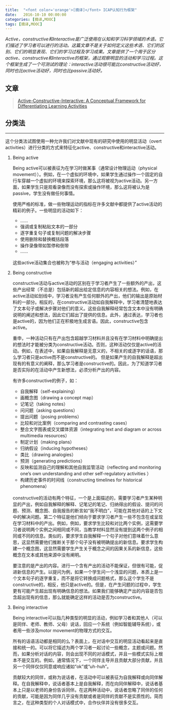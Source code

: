 ```yaml
---
title:  "<font color='orange'>[摘译]</font> ICAP认知行为框架"
date:   2016-10-10 00:00:00
categories: [摘译,MOOC]
tags: [摘译,MOOC]
---
```


*Active，constructive和interactive是广泛使用在认知和学习科学领域的术语。它们描述了学习者可以进行的活动。这篇文章不是关于如何定义这些术语、它们的区别、它们的明显表现、它们的学习过程及学习成果。文章提供了一个用于区分active、constructive和interactive的框架，通过观察明显的活动和学习过程。这个框架生成了一个可测试的理论：interactive活动很可能比constructive活动好，同时也比active活动好，同时也比passive活动好。*

## 文章

> [Active-Constructive-Interactive: A Conceptual Framework for Differentiating Learning Activities][paper-link]

## 分类法
---

这个分类法试图使用一种允许我们对文献中现有的研究中使用的明显活动（overt activities）进行分类的方式来特征化active、constructive和interactive活动。

1. Being active

	Being active可以被表征为在学习时做某事（通常设计物理运动（physical movement））。例如，在一个虚拟的环境中，如果学生通过操作一个固定的自行车穿越一个虚拟的环境来探索环境，那么这将被视为active活动。另一方面，如果学生只是观看录像而没有探索或操作环境，那么这将被认为是passive，学生没有做任何事情。

	使用严格的标准，做一些物理运动的指标在许多文献中都提供了active活动的精彩的例子。一些明显的活动如下：

	* ……
	* 强调或复制粘贴文本的一部分
	* 逐字重复句子或复制问题的解决步骤
	* 使用删除和替换概括段落
	* 操作录像带如暂停和倒带
	* ……

	<br>
	这些active活动集合也被称为“参与活动（engaging activities）”

2. Being constructive

	constructive活动与active活动的区别在于学习者产生了一些额外的产出，这些产出经常（不总是）包括新的超出给定信息的内容相关的想法。例如，在active活动如划线中，学习者没有产生任何额外的产出，他们的输出是原始材料的一部分。相反的，在constructive活动如自我解释中，学习者清楚地表达了文本句子或解决步骤对他们的意义。这些自我解释经常包含文本中没有明确说明的阐述和想法，因此它们超出了提供的信息。此外，通过表达，学习者也是active的，因为他们正在积极地生成言语。因此，constructive包含active。

	重申，一种活动只有在产出包含超越学习材料并且没有在学习材料中明确提出的想法时才能被分类为constructive活动。否则，这种活动仅仅是active的活动。例如，在表述中，如果自我解释是无意义的，不相关的或逐字的话语，那么学习者只是active而不是constructive的。 但是如果产生的自我解释是超出现有的有意义的阐释，那么学习者是constructive的。因此，为了知道学习者是否实际的在活动中产生新想法，必须分析产出的内容。

	有许多constructive的例子，如：

	* 自我解释（self-explaining）
	* 画概念图（drawing a concept map）
	* 记笔记（taking notes）
	* 问问题（asking questions）
	* 提出问题（posing problems）
	* 比较和对比案例（comparing and contrasting cases）
	* 整合文字图表或交叉媒体资源（integrating text and diagram or across multimedia resources）
	* 制定计划（making plans）
	* 归纳假设（inducing hypotheses）
	* 类比（drawing analogies）
	* 预测（generating predictions）
	* 反映和监测自己的理解和其他自我监管活动（reflecting and monitoring one’s own understanding and other self-regulatory activities ）
	* 构建历史事件的时间线（constructing timelines for historical phenomena）

	<br>
	constructive的活动有两个特征，一个是上面描述的，需要学习者产生某种明显的产出，例如自我解释的解释、记笔记的笔记、归纳得出的假设、提问的问题、预测、概念图、自我报告的断言如“我不明白”，可能在其他对话的上下文中的解决问题。第二个特征是他们倾向于要求学习者产生一些不包含在或呈现在学习材料中的产出。例如，例如，要求学生比较和对比两个实例，这需要学习者说明两个实例之间相同或不同，当教学材料显然没有提到这两个例子的相同或不同的信息。类似的，要求学生自我解释一个句子对他们意味着什么意思，这显然需要他们推断关于那个句子没有被明确提出的新信息。要求学生构建一个概念图，这显然需要学生产生关于概念之间的因果关系的新信息，这些概念在文本或其他来源中没有阐明。

	要注意的是产出的内容。进行一个含有产出的活动不能保证，但很有可能，促进新信息的产生。以提问为例，如果一个学生问一个浅显的问题，本质上是一个文本句子的逐字重复，而不是将它转换成问题格式，那么这个学生不是constructive的，相反，他只是active的。但是，在产生问题的过程中，学生更有可能产生超出现有明确信息的想法。如果我们能够确定产出的内容是否包含超出现有的信息，那么就能确定这样的活动是否为constructive。

3. Being interactive

	Being interactive可以指几种类型的明显的活动，例如学习者和其他人（可以是同伴、老师、教师、父母）说话，回应一个系统（例如智能辅导系统），或者用一些涉及motor movement的物理方式的交互。

	所有的话语活动都是相同的么？表面上，在对话中交互的明显活动看起来是直接和统一的。可以将它描述为两个学习者一起讨论一些概念，主题或问题。然而，如果分析对话的内容，则会出现不同的对话模式，并且一些模式实际上根本不是交互的。例如，通常情况下，一个同伴主导并且贡献大部分贡献，并且另一个同伴仅仅同意或响应诸如“ok”或“uh-huh”。

	贡献较大的同伴，或称为说话者，在活动中可以被表征为自我解释或向同伴解释。在自我解释中，说话者基本上是自我解释，而在向同伴解释中，说话者基本上只是以老师的身份告诉同伴。在这两种活动中，说话者忽略了同伴的任何的贡献，可能是因为同伴几乎没有贡献或者是同伴的贡献不是实质性的。简而言之，在这种类型的个人对话模式中，合作伙伴并没有很多交互。


[paper-link]:	http://onlinelibrary.wiley.com/doi/10.1111/j.1756-8765.2008.01005.x/full